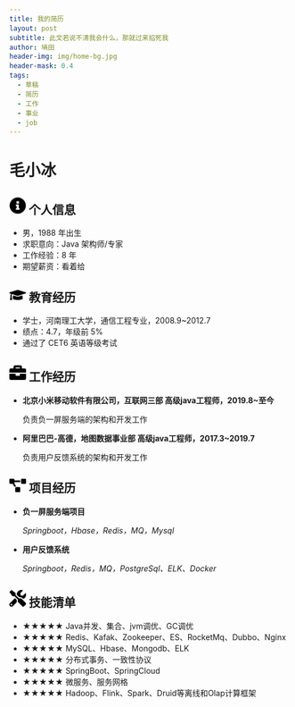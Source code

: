 ```yaml
---
title: 我的简历
layout: post
subtitle: 此文若说不清我会什么，那就过来掐死我
author: 墒田
header-img: img/home-bg.jpg
header-mask: 0.4
tags:
  - 草稿
  - 简历
  - 工作
  - 事业
  - job
---
```


# 毛小冰

## <img src="/img/svg/info-circle-solid.svg" width="30px"> 个人信息 

 - 男，1988 年出生
 - 求职意向：Java 架构师/专家
 - 工作经验：8 年
 - 期望薪资：看着给 

## <img src="/img/svg/graduation-cap-solid.svg" width="30px"> 教育经历

- 学士，河南理工大学，通信工程专业，2008.9~2012.7
- 绩点：4.7，年级前 5%
- 通过了 CET6 英语等级考试

## <img src="/img/svg/briefcase-solid.svg" width="30px"> 工作经历

- **北京小米移动软件有限公司，互联网三部 高级java工程师，2019.8~至今**

   负责负一屏服务端的架构和开发工作

- **阿里巴巴-高德，地图数据事业部 高级java工程师，2017.3~2019.7**

   负责用户反馈系统的架构和开发工作

## <img src="/img/svg/project-diagram-solid.svg" width="30px"> 项目经历

- **负一屏服务端项目**

  *Springboot，Hbase，Redis，MQ，Mysql*

- **用户反馈系统**

  *Springboot，Redis，MQ，PostgreSql、ELK、Docker*

## <img src="/img/svg/tools-solid.svg" width="30px"> 技能清单

- ★★★★★ Java并发、集合、jvm调优、GC调优
- ★★★★★ Redis、Kafak、Zookeeper、ES、RocketMq、Dubbo、Nginx
- ★★★★★ MySQL、Hbase、Mongodb、ELK
- ★★★★★ 分布式事务、一致性协议
- ★★★★★ SpringBoot、SpringCloud
- ★★★★★ 微服务、服务网格
- ★★★★★ Hadoop、Flink、Spark、Druid等离线和Olap计算框架

